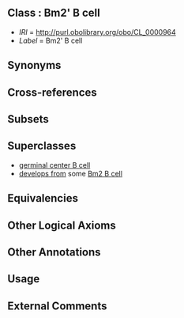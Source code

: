 
## Class : Bm2' B cell

 * *IRI* = http://purl.obolibrary.org/obo/CL_0000964
 * *Label* = Bm2' B cell

## Synonyms


## Cross-references


## Subsets


## Superclasses

 * [germinal center B cell](../../CL/44/CL_0000844.md)
 * [develops from](../../RO/02/RO_0002202.md) some [Bm2 B cell](../../CL/62/CL_0000962.md)

## Equivalencies


## Other Logical Axioms


## Other Annotations


## Usage


## External Comments

